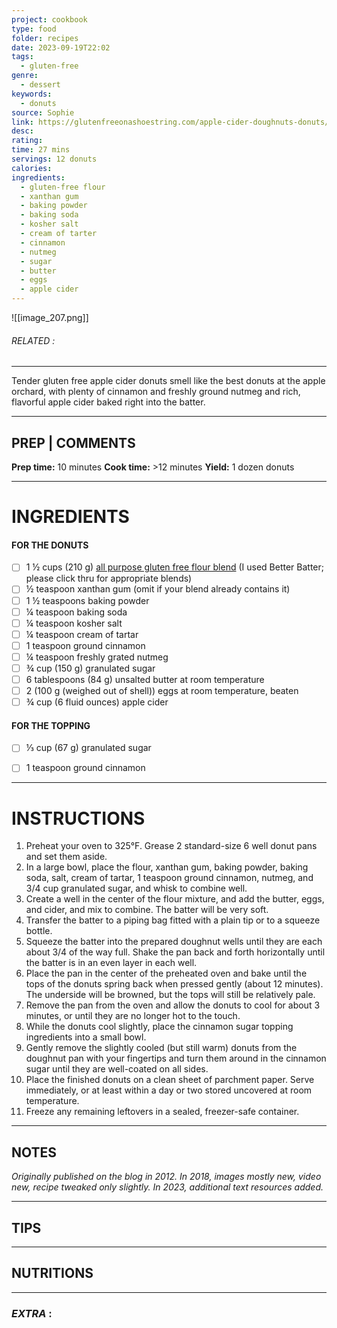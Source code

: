```yaml
---
project: cookbook
type: food
folder: recipes
date: 2023-09-19T22:02
tags:
  - gluten-free
genre:
  - dessert
keywords:
  - donuts
source: Sophie
link: https://glutenfreeonashoestring.com/apple-cider-doughnuts-donuts/
desc: 
rating: 
time: 27 mins
servings: 12 donuts
calories: 
ingredients:
  - gluten-free flour
  - xanthan gum
  - baking powder
  - baking soda
  - kosher salt
  - cream of tarter
  - cinnamon
  - nutmeg
  - sugar
  - butter
  - eggs
  - apple cider
---
```


![[image_207.png]]
###### *RELATED* : 
---
Tender gluten free apple cider donuts smell like the best donuts at the apple orchard, with plenty of cinnamon and freshly ground nutmeg and rich, flavorful apple cider baked right into the batter.

---
## PREP | COMMENTS

**Prep time:** 10 minutes **Cook time:** >12 minutes **Yield:** 1 dozen donuts

---
# INGREDIENTS

#### FOR THE DONUTS

- [ ] 1 ½ cups (210 g) [all purpose gluten free flour blend](https://glutenfreeonashoestring.com/all-purpose-gluten-free-flour-recipes/) (I used Better Batter; please click thru for appropriate blends)
- [ ] ½ teaspoon xanthan gum (omit if your blend already contains it)
- [ ] 1 ½ teaspoons baking powder
- [ ] ¼ teaspoon baking soda
- [ ] ¼ teaspoon kosher salt
- [ ] ¼ teaspoon cream of tartar
- [ ] 1 teaspoon ground cinnamon
- [ ] ¼ teaspoon freshly grated nutmeg
- [ ] ¾ cup (150 g) granulated sugar
- [ ] 6 tablespoons (84 g) unsalted butter at room temperature
- [ ] 2 (100 g (weighed out of shell)) eggs at room temperature, beaten
- [ ] ¾ cup (6 fluid ounces) apple cider

#### FOR THE TOPPING

- [ ] ⅓ cup (67 g) granulated sugar
- [ ] 1 teaspoon ground cinnamon
 

---
# INSTRUCTIONS

1. Preheat your oven to 325°F. Grease 2 standard-size 6 well donut pans and set them aside.
2. In a large bowl, place the flour, xanthan gum, baking powder, baking soda, salt, cream of tartar, 1 teaspoon ground cinnamon, nutmeg, and 3/4 cup granulated sugar, and whisk to combine well.
3. Create a well in the center of the flour mixture, and add the butter, eggs, and cider, and mix to combine. The batter will be very soft.
4. Transfer the batter to a piping bag fitted with a plain tip or to a squeeze bottle.
5. Squeeze the batter into the prepared doughnut wells until they are each about 3/4 of the way full. Shake the pan back and forth horizontally until the batter is in an even layer in each well.
6. Place the pan in the center of the preheated oven and bake until the tops of the donuts spring back when pressed gently (about 12 minutes). The underside will be browned, but the tops will still be relatively pale.
7. Remove the pan from the oven and allow the donuts to cool for about 3 minutes, or until they are no longer hot to the touch.
8. While the donuts cool slightly, place the cinnamon sugar topping ingredients into a small bowl.
9. Gently remove the slightly cooled (but still warm) donuts from the doughnut pan with your fingertips and turn them around in the cinnamon sugar until they are well-coated on all sides.
10. Place the finished donuts on a clean sheet of parchment paper. Serve immediately, or at least within a day or two stored uncovered at room temperature.
11. Freeze any remaining leftovers in a sealed, freezer-safe container.

---
## NOTES

_Originally published on the blog in 2012. In 2018, images mostly new, video new, recipe tweaked only slightly. In 2023, additional text resources added._

---
## TIPS



---
## NUTRITIONS



---
### *EXTRA* :



